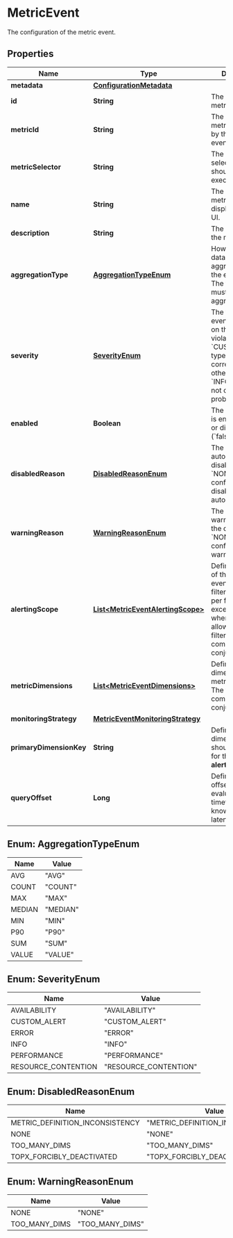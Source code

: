 

# MetricEvent

The configuration of the metric event.

## Properties

| Name | Type | Description | Notes |
|------------ | ------------- | ------------- | -------------|
|**metadata** | [**ConfigurationMetadata**](ConfigurationMetadata.md) |  |  [optional] |
|**id** | **String** | The ID of the metric event. |  [optional] |
|**metricId** | **String** | The ID of the metric evaluated by the metric event. |  [optional] |
|**metricSelector** | **String** | The metric selector that should be executed. |  [optional] |
|**name** | **String** | The name of the metric event displayed in the UI. |  |
|**description** | **String** | The description of the metric event. |  |
|**aggregationType** | [**AggregationTypeEnum**](#AggregationTypeEnum) | How the metric data points are aggregated for the evaluation.    The timeseries must support this aggregation. |  [optional] |
|**severity** | [**SeverityEnum**](#SeverityEnum) | The type of the event to trigger on the threshold violation.   The &#x60;CUSTOM_ALERT&#x60; type is not correlated with other alerts. The &#x60;INFO&#x60; type does not open a problem. |  [optional] |
|**enabled** | **Boolean** | The metric event is enabled (&#x60;true&#x60;) or disabled (&#x60;false&#x60;). |  |
|**disabledReason** | [**DisabledReasonEnum**](#DisabledReasonEnum) | The reason of automatic disabling.   The &#x60;NONE&#x60; means config was not disabled automatically. |  [optional] [readonly] |
|**warningReason** | [**WarningReasonEnum**](#WarningReasonEnum) | The reason of a warning set on the config.   The &#x60;NONE&#x60; means config has no warnings. |  [optional] [readonly] |
|**alertingScope** | [**List&lt;MetricEventAlertingScope&gt;**](MetricEventAlertingScope.md) | Defines the scope of the metric event. Only one filter is allowed per filter type, except for tags, where up to 3 are allowed. The filters are combined by conjunction. |  [optional] |
|**metricDimensions** | [**List&lt;MetricEventDimensions&gt;**](MetricEventDimensions.md) | Defines the dimensions of the metric to alert on. The filters are combined by conjunction. |  [optional] |
|**monitoringStrategy** | [**MetricEventMonitoringStrategy**](MetricEventMonitoringStrategy.md) |  |  |
|**primaryDimensionKey** | **String** | Defines which dimension key should be used for the **alertingScope**. |  [optional] |
|**queryOffset** | **Long** | Defines the query offset to adapt the evaluation timeframe for known metric latency. |  [optional] |



## Enum: AggregationTypeEnum

| Name | Value |
|---- | -----|
| AVG | &quot;AVG&quot; |
| COUNT | &quot;COUNT&quot; |
| MAX | &quot;MAX&quot; |
| MEDIAN | &quot;MEDIAN&quot; |
| MIN | &quot;MIN&quot; |
| P90 | &quot;P90&quot; |
| SUM | &quot;SUM&quot; |
| VALUE | &quot;VALUE&quot; |



## Enum: SeverityEnum

| Name | Value |
|---- | -----|
| AVAILABILITY | &quot;AVAILABILITY&quot; |
| CUSTOM_ALERT | &quot;CUSTOM_ALERT&quot; |
| ERROR | &quot;ERROR&quot; |
| INFO | &quot;INFO&quot; |
| PERFORMANCE | &quot;PERFORMANCE&quot; |
| RESOURCE_CONTENTION | &quot;RESOURCE_CONTENTION&quot; |



## Enum: DisabledReasonEnum

| Name | Value |
|---- | -----|
| METRIC_DEFINITION_INCONSISTENCY | &quot;METRIC_DEFINITION_INCONSISTENCY&quot; |
| NONE | &quot;NONE&quot; |
| TOO_MANY_DIMS | &quot;TOO_MANY_DIMS&quot; |
| TOPX_FORCIBLY_DEACTIVATED | &quot;TOPX_FORCIBLY_DEACTIVATED&quot; |



## Enum: WarningReasonEnum

| Name | Value |
|---- | -----|
| NONE | &quot;NONE&quot; |
| TOO_MANY_DIMS | &quot;TOO_MANY_DIMS&quot; |



